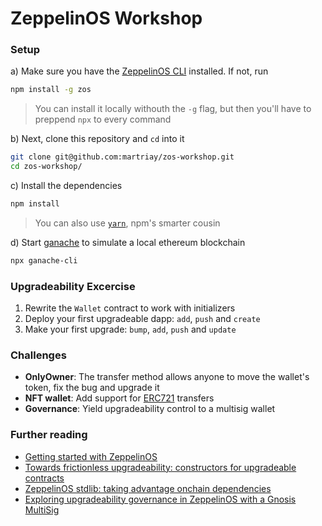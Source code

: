 # ZeppelinOS Workshop

### Setup

a) Make sure you have the [ZeppelinOS CLI](https://github.com/zeppelinos/zos/tree/master/packages/cli) installed. If not, run

```sh
npm install -g zos
```
> You can install it locally withouth the `-g` flag, but then you'll have to preppend `npx` to every command

b) Next, clone this repository and `cd` into it
```sh
git clone git@github.com:martriay/zos-workshop.git
cd zos-workshop/
```

c) Install the dependencies

```sh
npm install
```
> You can also use [`yarn`](https://yarnpkg.com/en/), npm's smarter cousin

d) Start [ganache](https://truffleframework.com/ganache) to simulate a local ethereum blockchain

```sh
npx ganache-cli
```

### Upgradeability Excercise

1. Rewrite the `Wallet` contract to work with initializers
2. Deploy your first upgradeable dapp: `add`, `push` and `create`
3. Make your first upgrade: `bump`, `add`, `push` and `update`

### Challenges
* **OnlyOwner**: The transfer method allows anyone to move the wallet's token, fix the bug and upgrade it
* **NFT wallet**: Add support for [ERC721](http://erc721.org/) transfers
* **Governance**: Yield upgradeability control to a multisig wallet


### Further reading

* [Getting started with ZeppelinOS](https://blog.zeppelinos.org/getting-started-with-zeppelinos)
* [Towards frictionless upgradeability: constructors for upgradeable contracts](https://blog.zeppelinos.org/towards-frictionless-upgradeability/)
* [ZeppelinOS stdlib: taking advantage onchain dependencies](https://docs.zeppelinos.org/docs/using.html)
* [Exploring upgradeability governance in ZeppelinOS with a Gnosis MultiSig](https://blog.zeppelinos.org/exploring-upgradeability-governance-in-zeppelinos-with-a-gnosis-multisig/)